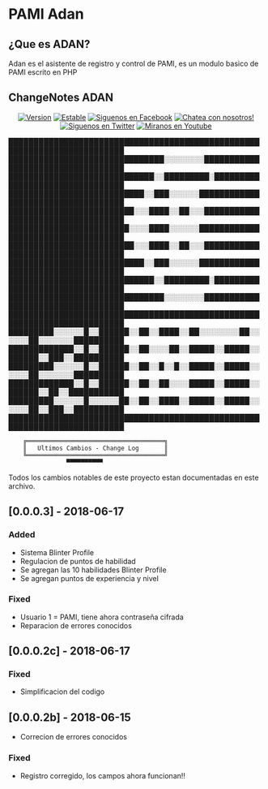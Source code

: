 # PAMI Adan
## ¿Que es ADAN?
<p>Adan es el asistente de registro y control de PAMI, es un modulo basico de PAMI escrito en PHP</p>

## ChangeNotes ADAN
<p align="center">
  <a href="https://github.com/ViElectronicEntertainment/adan/releases">
  <img src="https://img.shields.io/badge/Version-0.0.0.3-green.svg?style=for-the-badge" alt="Version"></a>
  <a href="https://github.com/ViElectronicEntertainment/PAMI/issues">
  <img src="https://img.shields.io/badge/buildstatus-production-green.svg?style=for-the-badge" alt="Estable"></a>
  <a href="https://facebook.com/BlinterUniverse/">
  <img src="https://img.shields.io/badge/Facebook-Like-blue.svg?style=for-the-badge" alt="Siguenos en Facebook"></a>
  <a href="https://discord.gg/34DYauN">
  <img src="https://img.shields.io/badge/Discord-Chat-blue.svg?style=for-the-badge" alt="Chatea con nosotros!"></a>
  <a href="https://twitter.com/BlinterUniverse">
  <img src="https://img.shields.io/badge/Twitter-Seguir-blue.svg?style=for-the-badge" alt="Siguenos en Twitter"></a>
  <a href="https://www.youtube.com/channel/UCji0rxIuB2g9P6c1xCF9FZQ">
  <img src="https://img.shields.io/badge/YouTube-Ver-red.svg?style=for-the-badge" alt="Miranos en Youtube"></a>
</p>
<p>
█████████████████████████████████████████████████████████████████████████
███████████████████████████████░░░░░░░░██████████████████████████████████
█████████████████████████████░░█████████░████████████████████████████████
███████████████████████████░░███░░░░░░███████████████████████████████████
█████████████████████████░░░████░░██░░░██████████████████████████████████
████████████████████████░░░░████░░░░░░███████████████████████████████████
█████████████████████████░░░████░░██░░░██████████████████████████████████
███████████████████████████░░███░░░░░░███████████████████████████████████
█████████████████████████████░░█████████░████████████████████████████████
███████████████████████████████░░░░░░░░██████████████████████████████████
█████████████████████████████████████████████████████████████████████████
█████████░░░░░░█░░██████░░██░░████░░██░░░░░░░░██░░░░░░██░░░░░░░██████████
█████████████░░█░░██████░░██░░░░██░░█████░░█████░░██████░░███░░██████████
█████████░░░░░░█░░██████░░██░░█░░█░░█████░░█████░░░░░░██░░░░░░░██████████
█████████████░░█░░██████░░██░░██░░░░█████░░█████░░██████░░██░░███████████
█████████░░░░░░█░░░░░░██░░██░░████░░█████░░█████░░░░░░██░░███░░██████████
█████████████████████████████████████████████████████████████████████████
		
		╔══════════════════════════════════════╗
		║   Ultimos Cambios - Change Log       ║
		╚══════════════════════════════════════╝
					▀▀▀▀▀▀▀▀▀▀			

Todos los cambios notables de este proyecto estan documentadas en este archivo.
 
## [0.0.0.3] - 2018-06-17

### Added
- Sistema Blinter Profile
- Regulacion de puntos de habilidad
- Se agregan las 10 habilidades Blinter Profile
- Se agregan puntos de experiencia y nivel

### Fixed
- Usuario 1 = PAMI, tiene ahora contraseña cifrada
- Reparacion de errores conocidos

## [0.0.0.2c] - 2018-06-17

### Fixed
- Simplificacion del codigo

## [0.0.0.2b] - 2018-06-15
- Correcion de errores conocidos

### Fixed
- Registro corregido, los campos ahora funcionan!!

</p>
